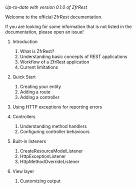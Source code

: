 *Up-to-date with version 0.1.0 of ZfrRest*

Welcome to the official ZfrRest documentation.

If you are looking for some information that is not listed in the documentation, please open an issue!

1. Introduction
    1. What is ZfrRest?
    2. Understanding basic concepts of REST applications
    3. Workflow of a ZfrRest application
    4. Current limitations

2. Quick Start
    1. Creating your entity
    3. Adding a route
    4. Adding a controller

3. Using HTTP exceptions for reporting errors

4. Controllers
    1. Understanding method handlers
    2. Configuring controller behaviours

5. Built-in listeners
    1. CreateResourceModelListener
    2. HttpExceptionListener
    3. HttpMethodOverrideListener

6. View layer
    1. Customizing output
